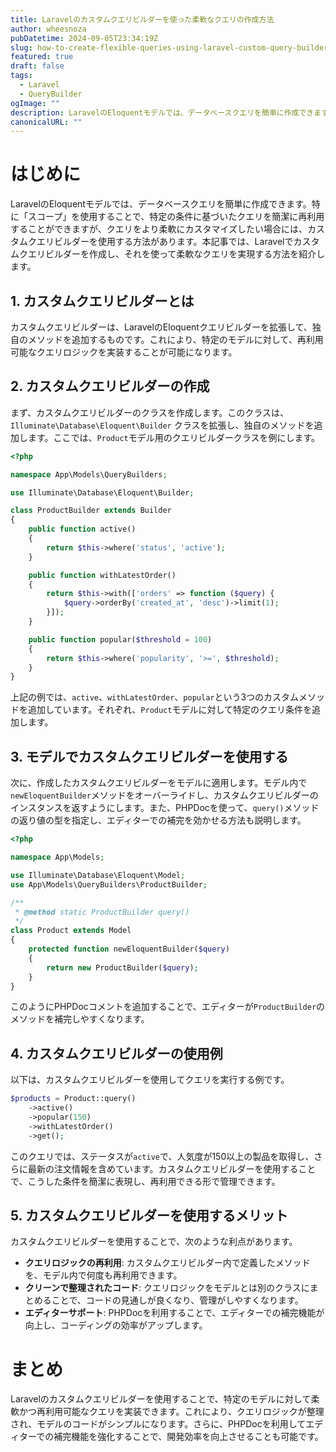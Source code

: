 ```yaml
---
title: Laravelのカスタムクエリビルダーを使った柔軟なクエリの作成方法
author: wheesnoza
pubDatetime: 2024-09-05T23:34:19Z
slug: how-to-create-flexible-queries-using-laravel-custom-query-builder
featured: true
draft: false
tags:
  - Laravel
  - QueryBuilder
ogImage: ""
description: LaravelのEloquentモデルでは、データベースクエリを簡単に作成できます。特に「スコープ」を使用することで、特定の条件に基づいたクエリを簡潔に再利用することができますが、クエリをより柔軟にカスタマイズしたい場合には、カスタムクエリビルダーを使用する方法があります。
canonicalURL: ""
---
```


# はじめに

LaravelのEloquentモデルでは、データベースクエリを簡単に作成できます。特に「スコープ」を使用することで、特定の条件に基づいたクエリを簡潔に再利用することができますが、クエリをより柔軟にカスタマイズしたい場合には、カスタムクエリビルダーを使用する方法があります。本記事では、Laravelでカスタムクエリビルダーを作成し、それを使って柔軟なクエリを実現する方法を紹介します。

## 1. カスタムクエリビルダーとは

カスタムクエリビルダーは、LaravelのEloquentクエリビルダーを拡張して、独自のメソッドを追加するものです。これにより、特定のモデルに対して、再利用可能なクエリロジックを実装することが可能になります。

## 2. カスタムクエリビルダーの作成

まず、カスタムクエリビルダーのクラスを作成します。このクラスは、`Illuminate\Database\Eloquent\Builder` クラスを拡張し、独自のメソッドを追加します。ここでは、`Product`モデル用のクエリビルダークラスを例にします。

```php
<?php

namespace App\Models\QueryBuilders;

use Illuminate\Database\Eloquent\Builder;

class ProductBuilder extends Builder
{
    public function active()
    {
        return $this->where('status', 'active');
    }

    public function withLatestOrder()
    {
        return $this->with(['orders' => function ($query) {
            $query->orderBy('created_at', 'desc')->limit(1);
        }]);
    }

    public function popular($threshold = 100)
    {
        return $this->where('popularity', '>=', $threshold);
    }
}
```

上記の例では、`active`、`withLatestOrder`、`popular`という3つのカスタムメソッドを追加しています。それぞれ、`Product`モデルに対して特定のクエリ条件を追加します。

## 3. モデルでカスタムクエリビルダーを使用する

次に、作成したカスタムクエリビルダーをモデルに適用します。モデル内で`newEloquentBuilder`メソッドをオーバーライドし、カスタムクエリビルダーのインスタンスを返すようにします。また、PHPDocを使って、`query()`メソッドの返り値の型を指定し、エディターでの補完を効かせる方法も説明します。

```php
<?php

namespace App\Models;

use Illuminate\Database\Eloquent\Model;
use App\Models\QueryBuilders\ProductBuilder;

/**
 * @method static ProductBuilder query()
 */
class Product extends Model
{
    protected function newEloquentBuilder($query)
    {
        return new ProductBuilder($query);
    }
}
```

このようにPHPDocコメントを追加することで、エディターが`ProductBuilder`のメソッドを補完しやすくなります。

## 4. カスタムクエリビルダーの使用例

以下は、カスタムクエリビルダーを使用してクエリを実行する例です。

```php
$products = Product::query()
    ->active()
    ->popular(150)
    ->withLatestOrder()
    ->get();
```

このクエリでは、ステータスが`active`で、人気度が150以上の製品を取得し、さらに最新の注文情報を含めています。カスタムクエリビルダーを使用することで、こうした条件を簡潔に表現し、再利用できる形で管理できます。

## 5. カスタムクエリビルダーを使用するメリット

カスタムクエリビルダーを使用することで、次のような利点があります。

- **クエリロジックの再利用**: カスタムクエリビルダー内で定義したメソッドを、モデル内で何度も再利用できます。
- **クリーンで整理されたコード**: クエリロジックをモデルとは別のクラスにまとめることで、コードの見通しが良くなり、管理がしやすくなります。
- **エディターサポート**: PHPDocを利用することで、エディターでの補完機能が向上し、コーディングの効率がアップします。

# まとめ

Laravelのカスタムクエリビルダーを使用することで、特定のモデルに対して柔軟かつ再利用可能なクエリを実装できます。これにより、クエリロジックが整理され、モデルのコードがシンプルになります。さらに、PHPDocを利用してエディターでの補完機能を強化することで、開発効率を向上させることも可能です。

